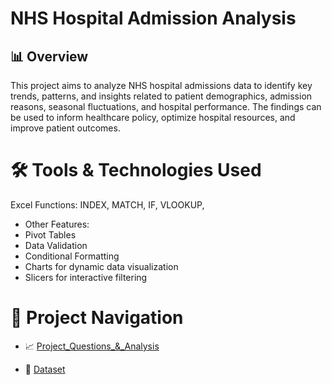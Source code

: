 # NHS Hospital Admission Analysis
## 📊 Overview

This project aims to analyze NHS hospital admissions data to identify key trends, patterns, and insights related to patient demographics, admission reasons, seasonal fluctuations, and hospital performance. The findings can be used to inform healthcare policy, optimize hospital resources, and improve patient outcomes.

# 🛠 Tools & Technologies Used
Excel Functions: INDEX, MATCH, IF, VLOOKUP,
- Other Features:
- Pivot Tables
- Data Validation
- Conditional Formatting
- Charts for dynamic data visualization
- Slicers for interactive filtering

# 🧭 Project Navigation

- 📈 [Project_Questions_&_Analysis]()
  
- 📁  [Dataset]()
